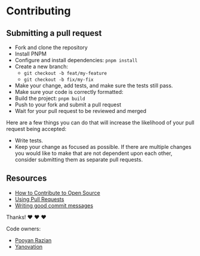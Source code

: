 # Contributing

## Submitting a pull request

* Fork and clone the repository
* Install PNPM
* Configure and install dependencies: `pnpm install`
* Create a new branch:
    * `git checkout -b feat/my-feature`
    * `git checkout -b fix/my-fix`
* Make your change, add tests, and make sure the tests still pass.
* Make sure your code is correctly formatted:
* Build the project: `pnpm build`
* Push to your fork and submit a pull request
* Wait for your pull request to be reviewed and merged

Here are a few things you can do that will increase the likelihood of your pull request being accepted:

- Write tests.
- Keep your change as focused as possible. If there are multiple changes you would like to make that are not dependent
  upon each other, consider submitting them as separate pull requests.

## Resources

- [How to Contribute to Open Source](https://opensource.guide/how-to-contribute/)
- [Using Pull Requests](https://help.github.com/articles/about-pull-requests/)
- [Writing good commit messages](http://tbaggery.com/2008/04/19/a-note-about-git-commit-messages.html)

Thanks! :heart: :heart: :heart:

Code owners:
- [Pooyan Razian](https://pooyan.info)
- [Yanovation](https://yanovation.com)
